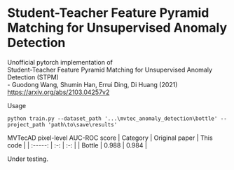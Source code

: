 # Student-Teacher Feature Pyramid Matching for Unsupervised Anomaly Detection
Unofficial pytorch implementation of  
Student-Teacher Feature Pyramid Matching for Unsupervised Anomaly Detection (STPM)  
\- Guodong Wang, Shumin Han, Errui Ding, Di Huang  (2021)  
https://arxiv.org/abs/2103.04257v2 

Usage 
~~~
python train.py --dataset_path '...\mvtec_anomaly_detection\bottle' --project_path 'path\to\save\results'
~~~

MVTecAD pixel-level AUC-ROC score 
| Category | Original paper | This code |
| :-----: | :-: | :-: |
| Bottle | 0.988 | 0.984 | 

Under testing.